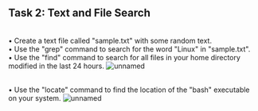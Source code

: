 ## Task 2: Text and File Search
<br>• Create a text file called "sample.txt" with some random text.
<br>• Use the "grep" command to search for the word "Linux" in "sample.txt".
<br>• Use the "find" command to search for all files in your home directory modified in the
      last 24 hours.
![unnamed](https://github.com/shadin24/Mind-Empowered--linux/assets/94816647/1a6543e3-5e8a-4daa-8722-26509c3f6939)

<br>• Use the "locate" command to find the location of the "bash" executable on your system.
![unnamed](https://github.com/shadin24/Mind-Empowered--linux/assets/94816647/998459fe-0f00-4b5d-b7b5-0b3892f1435b)
